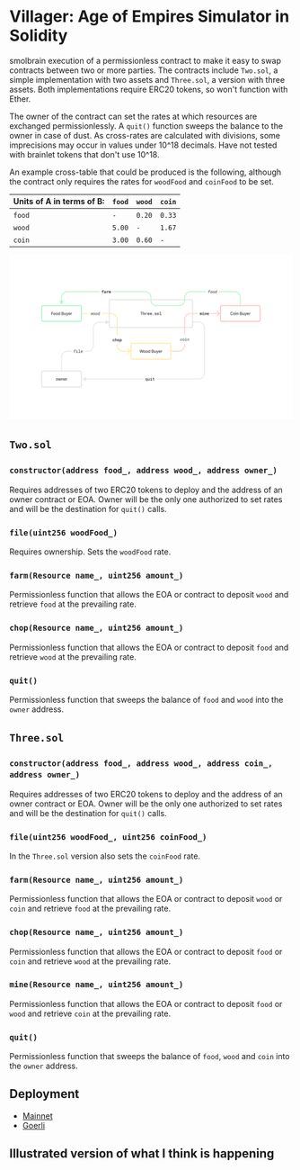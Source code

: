 # Villager: Age of Empires Simulator in Solidity
smolbrain execution of a permissionless contract to make it easy to swap contracts between two or more parties. The contracts include `Two.sol`, a simple implementation with two assets and `Three.sol`, a version with three assets. Both implementations require ERC20 tokens, so won't function with Ether. 

The owner of the contract can set the rates at which resources are exchanged permissionlessly. A `quit()` function sweeps the balance to the owner in case of dust. As cross-rates are calculated with divisions, some imprecisions may occur in values under 10^18 decimals. Have not tested with brainlet tokens that don't use 10^18.

An example cross-table that could be produced is the following, although the contract only requires the rates for `woodFood` and `coinFood` to be set.

| Units of A in terms of B: | `food` | `wood` | `coin` |
| --- | --- | --- | --- |
| `food` | `-`|`0.20`|`0.33`|
 | `wood` | `5.00`|`-`|`1.67`|
 | `coin` | `3.00`|`0.60`|`-`|

 ![](villager.png)

## `Two.sol`

### `constructor(address food_, address wood_, address owner_)`
Requires addresses of two ERC20 tokens to deploy and the address of an owner contract or EOA. Owner will be the only one authorized to set rates and will be the destination for `quit()` calls.

### `file(uint256 woodFood_)`
Requires ownership. Sets the `woodFood` rate. 


### `farm(Resource name_, uint256 amount_)`
Permissionless function that allows the EOA or contract to deposit `wood` and retrieve `food` at the prevailing rate.

### `chop(Resource name_, uint256 amount_)`
Permissionless function that allows the EOA or contract to deposit `food` and retrieve `wood` at the prevailing rate.

### `quit()`
Permissionless function that sweeps the balance of `food` and `wood` into the `owner` address.

## `Three.sol`

### `constructor(address food_, address wood_, address coin_, address owner_)`
Requires addresses of two ERC20 tokens to deploy and the address of an owner contract or EOA. Owner will be the only one authorized to set rates and will be the destination for `quit()` calls.

### `file(uint256 woodFood_, uint256 coinFood_)`

In the `Three.sol` version also sets the `coinFood` rate.

### `farm(Resource name_, uint256 amount_)`
Permissionless function that allows the EOA or contract to deposit `wood` or `coin` and retrieve `food` at the prevailing rate.

### `chop(Resource name_, uint256 amount_)`
Permissionless function that allows the EOA or contract to deposit `food` or `coin` and retrieve `wood` at the prevailing rate.

### `mine(Resource name_, uint256 amount_)`
Permissionless function that allows the EOA or contract to deposit `food` or `wood` and retrieve `coin` at the prevailing rate.

### `quit()`
Permissionless function that sweeps the balance of `food`, `wood` and `coin` into the `owner` address.

## Deployment

- [Mainnet]()
- [Goerli]()

## Illustrated version of what I think is happening

